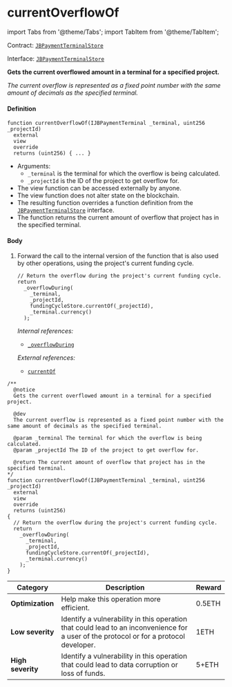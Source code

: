 # currentOverflowOf

import Tabs from '@theme/Tabs';
import TabItem from '@theme/TabItem';

Contract: [`JBPaymentTerminalStore`](/api/contracts/jbpaymentterminalstore/README.md)​‌

Interface: [`JBPaymentTerminalStore`](/api/interfaces/ijbpaymentterminalstore.md)

<Tabs>
<TabItem value="Step by step" label="Step by step">

**Gets the current overflowed amount in a terminal for a specified project.**

_The current overflow is represented as a fixed point number with the same amount of decimals as the specified terminal._

#### Definition

```
function currentOverflowOf(IJBPaymentTerminal _terminal, uint256 _projectId)
  external
  view
  override
  returns (uint256) { ... }
```

* Arguments:
  * `_terminal` is the terminal for which the overflow is being calculated.
  * `_projectId` is the ID of the project to get overflow for.
* The view function can be accessed externally by anyone.
* The view function does not alter state on the blockchain.
* The resulting function overrides a function definition from the [`JBPaymentTerminalStore`](/api/interfaces/ijbpaymentterminalstore.md) interface.
* The function returns the current amount of overflow that project has in the specified terminal.

#### Body

1.  Forward the call to the internal version of the function that is also used by other operations, using the project's current funding cycle.

    ```
    // Return the overflow during the project's current funding cycle.
    return
      _overflowDuring(
        _terminal,
        _projectId,
        fundingCycleStore.currentOf(_projectId),
        _terminal.currency()
      );
    ```

    _Internal references:_

    * [`_overflowDuring`](/api/contracts/jbpaymentterminalstore/read/-_overflowduring.md)

    _External references:_

    * [`currentOf`](/api/contracts/jbfundingcyclestore/read/currentof.md)

</TabItem>

<TabItem value="Code" label="Code">

```
/**
  @notice
  Gets the current overflowed amount in a terminal for a specified project.

  @dev
  The current overflow is represented as a fixed point number with the same amount of decimals as the specified terminal.

  @param _terminal The terminal for which the overflow is being calculated.
  @param _projectId The ID of the project to get overflow for.

  @return The current amount of overflow that project has in the specified terminal.
*/
function currentOverflowOf(IJBPaymentTerminal _terminal, uint256 _projectId)
  external
  view
  override
  returns (uint256)
{
  // Return the overflow during the project's current funding cycle.
  return
    _overflowDuring(
      _terminal,
      _projectId,
      fundingCycleStore.currentOf(_projectId),
      _terminal.currency()
    );
}
```

</TabItem>

<TabItem value="Bug bounty" label="Bug bounty">

| Category          | Description                                                                                                                            | Reward |
| ----------------- | -------------------------------------------------------------------------------------------------------------------------------------- | ------ |
| **Optimization**  | Help make this operation more efficient.                                                                                               | 0.5ETH |
| **Low severity**  | Identify a vulnerability in this operation that could lead to an inconvenience for a user of the protocol or for a protocol developer. | 1ETH   |
| **High severity** | Identify a vulnerability in this operation that could lead to data corruption or loss of funds.                                        | 5+ETH  |

</TabItem>
</Tabs>
